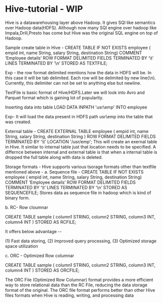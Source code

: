 # Hive-tutorial - WIP

Hive is a datawarehousing layer above Hadoop. It gives SQl like semantics over Hadoop data(HDFS). Although now many SQl engine over hadoop like Impala,Drill,Presto has come but Hive was the original SQL engine on top of Hadoop.

Sample create table in Hive -
CREATE TABLE IF NOT EXISTS employee ( empid int, name String, salary String, destination String) COMMENT ‘Employee details’ ROW FORMAT DELIMITED FIELDS TERMINATED BY ‘\t’ LINES TERMINATED BY ‘\n’ STORED AS TEXTFILE;

Exp - the row format delimited mentions how the data in HDFS will be. In this case it will be tab delimited. Each row will be delimited by new line(\n). Currently, this delimiter can not be set to anything else but newline.

TextFile is basic format of Hive/HDFS.Later we will look into Avro and Parquet format which is gaining lot of popularity.

Inserting data into table
LOAD DATA INPATH 'usr\emp' INTO employee

Exp- It will load the data present in HDFS path usr\emp into the table that was created.

External table - CREATE EXTERNAL TABLE employee ( empid int, name String, salary String, destination String ) ROW FORMAT DELIMITED FIELDS TERMINATED BY '\t' LOCATION '/usr/emp';
This will create an exernal table in Hive. It similar to internal table just that location needs to be specified. A differnce between internal and external table is that when a internal table is dropped the full table along with data is deleted.

Storage formats - Hive supports various tsorage formats other than textfile mentioned above - a. Sequence file - CREATE TABLE IF NOT EXISTS employee ( empid int, name String, salary String, destination String) COMMENT ‘Employee details’ ROW FORMAT DELIMITED FIELDS TERMINATED BY ‘\t’ LINES TERMINATED BY ‘\n’ STORED AS SEQUENCEFILE;
Stores data as sequence file in hadoop which is kind of binary form.

b. RC- Row cloumnar

CREATE TABLE sample ( column1 STRING, column2 STRING, column3 INT, column4 INT ) STORED AS RCFILE;

It offers below advantage --

(1) Fast data storing, (2) Improved query processing, (3) Optimized storage space utilization

c. ORC - Optimized Row columnar

CREATE TABLE sample ( column1 STRING, column2 STRING, column3 INT, column4 INT ) STORED AS ORCFILE;

The ORC File (Optimized Row Columnar) format provides a more efficient way to store relational data than the RC File, reducing the data storage format of the original. The ORC file format performs better than other Hive files formats when Hive is reading, writing, and processing data
